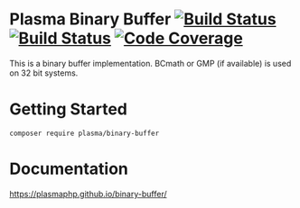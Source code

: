 # Plasma Binary Buffer [![Build Status](https://travis-ci.org/PlasmaPHP/binary-buffer.svg?branch=master)](https://travis-ci.org/PlasmaPHP/binary-buffer) [![Build Status](https://scrutinizer-ci.com/g/PlasmaPHP/binary-buffer/badges/build.png?b=master)](https://scrutinizer-ci.com/g/PlasmaPHP/binary-buffer/build-status/master) [![Code Coverage](https://scrutinizer-ci.com/g/PlasmaPHP/binary-buffer/badges/coverage.png?b=master)](https://scrutinizer-ci.com/g/PlasmaPHP/binary-buffer/?branch=master)

This is a binary buffer implementation. BCmath or GMP (if available) is used on 32 bit systems.

# Getting Started
```
composer require plasma/binary-buffer
```

# Documentation
https://plasmaphp.github.io/binary-buffer/
